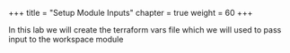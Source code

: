 +++
title = "Setup Module Inputs"
chapter = true
weight = 60
+++

In this lab we will create the terraform vars file which we will used to pass input to the workspace module
